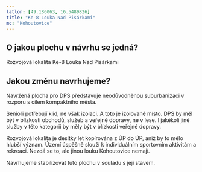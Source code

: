 ```yaml
---
latlon: [49.186063, 16.5489826]
title: "Ke-8 Louka Nad Pisárkami"
mc: "Kohoutovice"
---
```


## O jakou plochu v návrhu se jedná?

Rozvojová lokalita Ke-8 Louka Nad Pisárkami

## Jakou změnu navrhujeme?

Navržená plocha pro DPS představuje neodůvodněnou suburbanizaci v rozporu s cílem kompaktního města.

Senioři potřebují klid, ne však izolaci. A toto je izolované místo. DPS by měl být v blízkosti obchodů, služeb a veřejné dopravy, ne v lese. I jakékoli jiné služby v této kategorii by měly být v blízkosti veřejné dopravy.

Rozvojová lokalita je desítky let kopírována z ÚP do ÚP, aniž by to mělo hlubší význam. Území úspěšně slouží k individuálním sportovním aktivitám a rekreaci. Nezdá se to, ale jinou louku Kohoutovice nemají.

Navrhujeme stabilizovat tuto plochu v souladu s její stavem.
